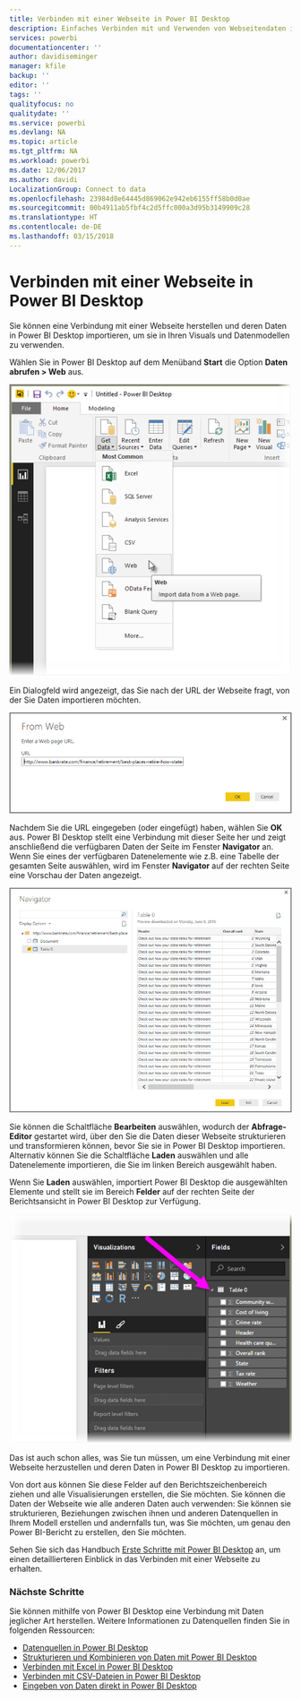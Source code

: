 ```yaml
---
title: Verbinden mit einer Webseite in Power BI Desktop
description: Einfaches Verbinden mit und Verwenden von Webseitendaten in Power BI Desktop
services: powerbi
documentationcenter: ''
author: davidiseminger
manager: kfile
backup: ''
editor: ''
tags: ''
qualityfocus: no
qualitydate: ''
ms.service: powerbi
ms.devlang: NA
ms.topic: article
ms.tgt_pltfrm: NA
ms.workload: powerbi
ms.date: 12/06/2017
ms.author: davidi
LocalizationGroup: Connect to data
ms.openlocfilehash: 23984d8e64445d869062e942eb6155ff58b0d0ae
ms.sourcegitcommit: 00b4911ab5fbf4c2d5ffc000a3d95b3149909c28
ms.translationtype: HT
ms.contentlocale: de-DE
ms.lasthandoff: 03/15/2018
---
```

# <a name="connect-to-a-web-page-from-power-bi-desktop"></a>Verbinden mit einer Webseite in Power BI Desktop
Sie können eine Verbindung mit einer Webseite herstellen und deren Daten in Power BI Desktop importieren, um sie in Ihren Visuals und Datenmodellen zu verwenden.

Wählen Sie in Power BI Desktop auf dem Menüband **Start** die Option **Daten abrufen > Web** aus.

![](media/desktop-connect-to-web/connect-to-web_1.png)

Ein Dialogfeld wird angezeigt, das Sie nach der URL der Webseite fragt, von der Sie Daten importieren möchten.

![](media/desktop-connect-to-web/connect-to-web_2.png)

Nachdem Sie die URL eingegeben (oder eingefügt) haben, wählen Sie **OK** aus. Power BI Desktop stellt eine Verbindung mit dieser Seite her und zeigt anschließend die verfügbaren Daten der Seite im Fenster **Navigator** an. Wenn Sie eines der verfügbaren Datenelemente wie z.B. eine Tabelle der gesamten Seite auswählen, wird im Fenster **Navigator** auf der rechten Seite eine Vorschau der Daten angezeigt.

![](media/desktop-connect-to-web/connect-to-web_3.png)

Sie können die Schaltfläche **Bearbeiten** auswählen, wodurch der **Abfrage-Editor** gestartet wird, über den Sie die Daten dieser Webseite strukturieren und transformieren können, bevor Sie sie in Power BI Desktop importieren. Alternativ können Sie die Schaltfläche **Laden** auswählen und alle Datenelemente importieren, die Sie im linken Bereich ausgewählt haben.

Wenn Sie **Laden** auswählen, importiert Power BI Desktop die ausgewählten Elemente und stellt sie im Bereich **Felder** auf der rechten Seite der Berichtsansicht in Power BI Desktop zur Verfügung.

![](media/desktop-connect-to-web/connect-to-web_4.png)

Das ist auch schon alles, was Sie tun müssen, um eine Verbindung mit einer Webseite herzustellen und deren Daten in Power BI Desktop zu importieren.

Von dort aus können Sie diese Felder auf den Berichtszeichenbereich ziehen und alle Visualisierungen erstellen, die Sie möchten. Sie können die Daten der Webseite wie alle anderen Daten auch verwenden: Sie können sie strukturieren, Beziehungen zwischen ihnen und anderen Datenquellen in Ihrem Modell erstellen und andernfalls tun, was Sie möchten, um genau den Power BI-Bericht zu erstellen, den Sie möchten.

Sehen Sie sich das Handbuch [Erste Schritte mit Power BI Desktop](desktop-getting-started.md) an, um einen detaillierteren Einblick in das Verbinden mit einer Webseite zu erhalten.

### <a name="next-steps"></a>Nächste Schritte
Sie können mithilfe von Power BI Desktop eine Verbindung mit Daten jeglicher Art herstellen. Weitere Informationen zu Datenquellen finden Sie in folgenden Ressourcen:

* [Datenquellen in Power BI Desktop](desktop-data-sources.md)
* [Strukturieren und Kombinieren von Daten mit Power BI Desktop](desktop-shape-and-combine-data.md)
* [Verbinden mit Excel in Power BI Desktop](desktop-connect-excel.md)   
* [Verbinden mit CSV-Dateien in Power BI Desktop](desktop-connect-csv.md)   
* [Eingeben von Daten direkt in Power BI Desktop](desktop-enter-data-directly-into-desktop.md)   

